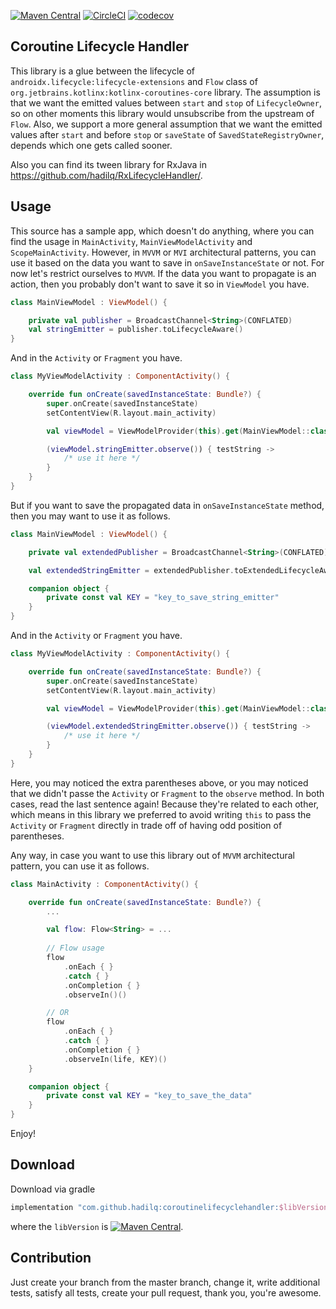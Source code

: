 [![Maven Central](https://maven-badges.herokuapp.com/maven-central/com.github.hadilq/coroutinelifecyclehandler/badge.svg)](https://maven-badges.herokuapp.com/maven-central/com.github.hadilq/coroutinelifecyclehandler)
[![CircleCI](https://circleci.com/gh/hadilq/CoroutineLifecycleHandler.svg?style=svg)](https://circleci.com/gh/hadilq/CoroutineLifecycleHandler)
[![codecov](https://codecov.io/gh/hadilq/CoroutineLifecycleHandler/branch/master/graph/badge.svg)](https://codecov.io/gh/hadilq/CoroutineLifecycleHandler)

Coroutine Lifecycle Handler
---
This library is a glue between the lifecycle of `androidx.lifecycle:lifecycle-extensions` and `Flow` class of 
`org.jetbrains.kotlinx:kotlinx-coroutines-core` library. The assumption is that we want the emitted values between 
`start` and `stop` of `LifecycleOwner`, so on other moments this library would unsubscribe from the upstream of `Flow`.
Also, we support a more general assumption that we want the emitted values after `start` and before `stop` or
`saveState` of `SavedStateRegistryOwner`, depends which one gets called sooner.

Also you can find its tween library for RxJava in https://github.com/hadilq/RxLifecycleHandler/.

Usage
---
This source has a sample app, which doesn't do anything, where you can find the usage in `MainActivity`,
`MainViewModelActivity` and `ScopeMainActivity`. However, in `MVVM` or `MVI` architectural patterns, you can use it
based on the data you want to save in `onSaveInstanceState` or not. For now let's restrict ourselves to `MVVM`.
If the data you want to propagate is an action, then you probably don't want to save it so in `ViewModel` you have.
```kotlin
class MainViewModel : ViewModel() {

    private val publisher = BroadcastChannel<String>(CONFLATED)
    val stringEmitter = publisher.toLifecycleAware()
}

```
And in the `Activity` or `Fragment` you have.
```kotlin
class MyViewModelActivity : ComponentActivity() {

    override fun onCreate(savedInstanceState: Bundle?) {
        super.onCreate(savedInstanceState)
        setContentView(R.layout.main_activity)

        val viewModel = ViewModelProvider(this).get(MainViewModel::class.java)

        (viewModel.stringEmitter.observe()) { testString ->
            /* use it here */
        }
    }
}
```
But if you want to save the propagated data in `onSaveInstanceState` method, then you may want to
use it as follows.
```kotlin
class MainViewModel : ViewModel() {

    private val extendedPublisher = BroadcastChannel<String>(CONFLATED)

    val extendedStringEmitter = extendedPublisher.toExtendedLifecycleAware(KEY)

    companion object {
        private const val KEY = "key_to_save_string_emitter"
    }
}

```
And in the `Activity` or `Fragment` you have.
```kotlin
class MyViewModelActivity : ComponentActivity() {

    override fun onCreate(savedInstanceState: Bundle?) {
        super.onCreate(savedInstanceState)
        setContentView(R.layout.main_activity)

        val viewModel = ViewModelProvider(this).get(MainViewModel::class.java)

        (viewModel.extendedStringEmitter.observe()) { testString ->
            /* use it here */
        }
    }
}
```
Here, you may noticed the extra parentheses above, or you may noticed that we didn't passe the
`Activity` or `Fragment` to the `observe` method. In both cases, read the last sentence again!
Because they're related to each other, which means in this library we preferred to avoid writing
`this` to pass the `Activity` or `Fragment` directly in trade off of having odd position of parentheses.

Any way, in case you want to use this library out of `MVVM` architectural pattern, you can use it
 as follows.
```kotlin
class MainActivity : ComponentActivity() {

    override fun onCreate(savedInstanceState: Bundle?) {
        ...

        val flow: Flow<String> = ...
        
        // Flow usage
        flow
            .onEach { }
            .catch { }
            .onCompletion { }
            .observeIn()()

        // OR
        flow
            .onEach { }
            .catch { }
            .onCompletion { }
            .observeIn(life, KEY)()
    }

    companion object {
        private const val KEY = "key_to_save_the_data"
    }
}
```

Enjoy!

Download
---
Download via gradle
```groovy
implementation "com.github.hadilq:coroutinelifecyclehandler:$libVersion"
```
where the `libVersion` is [![Maven Central](https://maven-badges.herokuapp.com/maven-central/com.github.hadilq/coroutinelifecyclehandler/badge.svg)](https://maven-badges.herokuapp.com/maven-central/com.github.hadilq/coroutinelifecyclehandler).

Contribution
---
Just create your branch from the master branch, change it, write additional tests, satisfy all 
tests, create your pull request, thank you, you're awesome.
